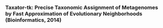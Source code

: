 ### Taxator-tk: Precise Taxonomic Assignment of Metagenomes by Fast Approximation of Evolutionary Neighborhoods (Bioinformatics, 2014)

